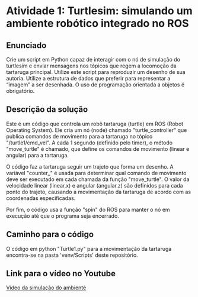 # Atividade 1: Turtlesim: simulando um ambiente robótico integrado no ROS

## Enunciado

Crie um script em Python capaz de interagir com o nó de simulação do turtlesim e enviar mensagens nos tópicos que regem a locomoção da tartaruga principal. Utilize este script para reproduzir um desenho de sua autoria. Utilize a estrutura de dados que preferir para representar a “imagem” a ser desenhada. O uso de programação orientada a objetos é obrigatório.

## Descrição da solução

Este é um código que controla um robô tartaruga (turtle) em ROS (Robot Operating System). Ele cria um nó (node) chamado "turtle_controller" que publica comandos de movimento para a tartaruga no tópico "/turtle1/cmd_vel". A cada 1 segundo (definido pelo timer), o método "move_turtle" é chamado, que define os comandos de movimento (linear e angular) para a tartaruga.

O código faz a tartaruga seguir um trajeto que forma um desenho. A variável "counter_" é usada para determinar qual comando de movimento deve ser executado em cada chamada da função "move_turtle". O valor da velocidade linear (linear.x) e angular (angular.z) são definidos para cada ponto do trajeto, causando a movimentação da tartaruga de acordo com as coordenadas especificadas.

Por fim, o código usa a função "spin" do ROS para manter o nó em execução até que o programa seja encerrado.

## Caminho para o código
O código em python "Turtle1.py" para a movimentação da tartaruga encontra-se na pasta 'venv/Scripts' deste repositório.

## Link para o vídeo no Youtube
<a href = "https://youtu.be/emMkc10NFZc"> Vídeo da simulação do ambiente </a>